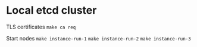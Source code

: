 # Local etcd cluster


TLS certificates ```make ca req```

Start nodes ```make instance-run-1``` ```make instance-run-2``` ```make instance-run-3```
